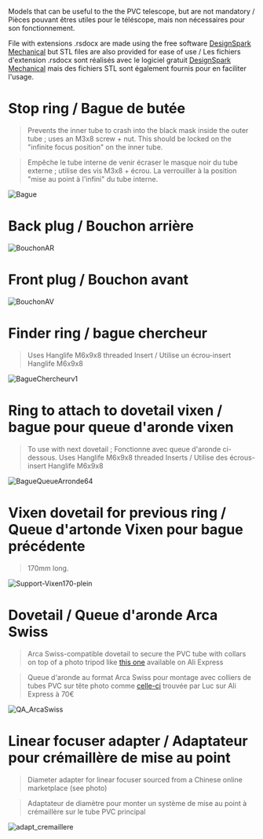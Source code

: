 Models that can be useful to the the PVC telescope, but are not mandatory / Pièces pouvant êtres utiles pour le téléscope, mais non nécessaires pour son fonctionnement.

File with extensions .rsdocx are made using the free software [DesignSpark Mechanical](https://en.wikipedia.org/wiki/DesignSpark_Mechanical) but STL files are also provided for ease of use / Les fichiers d'extension .rsdocx sont réalisés avec le logiciel gratuit [DesignSpark Mechanical](https://en.wikipedia.org/wiki/DesignSpark_Mechanical) mais des fichiers STL sont également fournis pour en faciliter l'usage.

# Stop ring / Bague de butée #
> Prevents the inner tube to crash into the black mask inside the outer tube ; uses an M3x8 screw + nut. This should be locked on the "infinite focus position" on the inner tube.

> Empêche le tube interne de venir écraser le masque noir du tube externe ; utilise des vis M3x8 + écrou. La verrouiller à la position "mise au point à l'infini" du tube interne.

![Bague](Lunette-BagueButee.png)

# Back plug / Bouchon arrière #

![BouchonAR](Lunette-BouchonAR.png)

# Front plug / Bouchon avant #

![BouchonAV](Lunette-BouchonAV.png)

# Finder ring / bague chercheur

> Uses Hanglife M6x9x8 threaded Insert / Utilise un écrou-insert Hanglife M6x9x8

![BagueChercheurv1](LunetteDIY60-BagueChercheur1.jpg)

# Ring to attach to dovetail vixen / bague pour queue d'aronde vixen

> To use with next dovetail ; Fonctionne avec queue d'aronde ci-dessous.
> Uses Hanglife M6x9x8 threaded Inserts / Utilise des écrous-insert Hanglife M6x9x8

![BagueQueueArronde64](BagueQueueArronde64.jpg)

# Vixen dovetail for previous ring / Queue d'artonde Vixen pour bague précédente

> 170mm long.

![Support-Vixen170-plein](Support-Vixen170-plein.jpg)

# Dovetail / Queue d'aronde Arca Swiss #

> Arca Swiss-compatible dovetail to secure the PVC tube with collars on top of a photo tripod like [this one](https://en.aliexpress.com/item/1005004657916177.html) available on Ali Express
 
> Queue d'aronde au format Arca Swiss pour montage avec colliers de tubes PVC sur tête photo comme [celle-ci](https://fr.aliexpress.com/item/1005004657916177.html) trouvée par Luc sur Ali Express à 70€

![QA_ArcaSwiss](arca-swiss.jpg)

# Linear focuser adapter / Adaptateur pour crémaillère de mise au point

> Diameter adapter for linear focuser sourced from a Chinese online marketplace (see photo)

> Adaptateur de diamètre pour monter un système de mise au point à crémaillère sur le tube PVC principal

![adapt_cremaillere](adapt-59-63_cremaillere.png)
